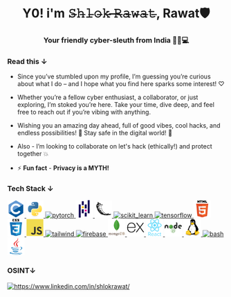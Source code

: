 

  

<h1  align="center">Y0! i'm 𝚂̶𝚑̶𝚕̶𝚘̶𝚔̶ ̶𝚁̶𝚊̶𝚠̶𝚊̶𝚝̶, Rawat🛡️</h1>

  

<h3  align="center">Your friendly cyber-sleuth from India 🕵️‍♂️💻</h3>

  

  

<h3  align="left">Read this ↓</h3>

  

- Since you’ve stumbled upon my profile, I’m guessing you’re curious about what I do – and I hope what you find here sparks some interest! ♡

- Whether you’re a fellow cyber enthusiast, a collaborator, or just exploring, I’m stoked you’re here. Take your time, dive deep, and feel free to reach out if you’re vibing with anything.

  

- Wishing you an amazing day ahead, full of good vibes, cool hacks, and endless possibilities! 🚀 Stay safe in the digital world! 🔐

  

- Also - I’m looking to collaborate on let's hack (ethically!) and protect together 💥

  

- ⚡ **Fun fact** - **Privacy is a MYTH!**

  

  
  

<h3  align="left">Tech Stack ↓</h3>

  

<p  align="left">

<a  href="https://www.cprogramming.com/"  target="_blank"  rel="noreferrer">
<img  src="https://raw.githubusercontent.com/devicons/devicon/master/icons/c/c-original.svg"  alt="c"  width="40"  height="40"/>
</a>
<a  href="https://www.python.org"  target="_blank"  rel="noreferrer">
<img  src="https://raw.githubusercontent.com/devicons/devicon/master/icons/python/python-original.svg"  alt="python"  width="40"  height="40"/>
</a>
<a  href="https://pytorch.org/"  target="_blank"  rel="noreferrer">
<img  src="https://www.vectorlogo.zone/logos/pytorch/pytorch-icon.svg"  alt="pytorch"  width="40"  height="40"/>
</a>
<a  href="https://pandas.pydata.org/"  target="_blank"  rel="noreferrer">
<img  src="https://raw.githubusercontent.com/devicons/devicon/2ae2a900d2f041da66e950e4d48052658d850630/icons/pandas/pandas-original.svg"  alt="pandas"  width="40"  height="40"/>
</a>
<a  href="https://flask.palletsprojects.com/"  target="_blank"  rel="noreferrer">  <img  src="https://raw.githubusercontent.com/devicons/devicon/master/icons/flask/flask-original.svg"  alt="flask"  width="40"  height="40"/>
</a>
<a  href="https://scikit-learn.org/"  target="_blank"  rel="noreferrer">
<img  src="https://upload.wikimedia.org/wikipedia/commons/0/05/Scikit_learn_logo_small.svg"  alt="scikit_learn"  width="40"  height="40"/>
</a>
<a  href="https://www.tensorflow.org"  target="_blank"  rel="noreferrer">
<img  src="https://www.vectorlogo.zone/logos/tensorflow/tensorflow-icon.svg"  alt="tensorflow"  width="40"  height="40"/>
</a>

<a  href="https://www.w3.org/html/"  target="_blank"  rel="noreferrer">
<img  src="https://raw.githubusercontent.com/devicons/devicon/master/icons/html5/html5-original-wordmark.svg"  alt="html5"  width="40"  height="40"/>
</a>
<a  href="https://www.w3schools.com/css/"  target="_blank"  rel="noreferrer">
<img  src="https://raw.githubusercontent.com/devicons/devicon/master/icons/css3/css3-original-wordmark.svg"  alt="css3"  width="40"  height="40"/>
</a>
<a  href="https://developer.mozilla.org/en-US/docs/Web/JavaScript"  target="_blank"  rel="noreferrer">
<img  src="https://raw.githubusercontent.com/devicons/devicon/master/icons/javascript/javascript-original.svg"  alt="javascript"  width="40"  height="40"/>
</a>
<a  href="https://tailwindcss.com/"  target="_blank"  rel="noreferrer">
<img  src="https://www.vectorlogo.zone/logos/tailwindcss/tailwindcss-icon.svg"  alt="tailwind"  width="40"  height="40"/>
</a>
<a  href="https://firebase.google.com/"  target="_blank"  rel="noreferrer">
<img  src="https://www.vectorlogo.zone/logos/firebase/firebase-icon.svg"  alt="firebase"  width="40"  height="40"/>
</a>



<a  href="https://www.mongodb.com/"  target="_blank"  rel="noreferrer">
<img  src="https://raw.githubusercontent.com/devicons/devicon/master/icons/mongodb/mongodb-original-wordmark.svg"  alt="mongodb"  width="40"  height="40"/>
</a>
<a  href="https://expressjs.com/"  target="_blank"  rel="noreferrer">
<img  src="https://raw.githubusercontent.com/devicons/devicon/master/icons/express/express-original.svg"  alt="express"  width="40"  height="40"/>
</a>
<a  href="https://reactjs.org/"  target="_blank"  rel="noreferrer">
<img  src="https://raw.githubusercontent.com/devicons/devicon/master/icons/react/react-original-wordmark.svg"  alt="react"  width="40"  height="40"/>
</a>
<a  href="https://nodejs.org"  target="_blank"  rel="noreferrer">
<img  src="https://raw.githubusercontent.com/devicons/devicon/master/icons/nodejs/nodejs-original-wordmark.svg"  alt="nodejs"  width="40"  height="40"/>

</a>

<a  href="https://www.linux.org/"  target="_blank"  rel="noreferrer">

<img  src="https://raw.githubusercontent.com/devicons/devicon/master/icons/linux/linux-original.svg"  alt="linux"  width="40"  height="40"/>
</a>
<a  href="https://www.gnu.org/software/bash/"  target="_blank"  rel="noreferrer">
<img  src="https://www.vectorlogo.zone/logos/gnu_bash/gnu_bash-icon.svg"  alt="bash"  width="40"  height="40"/>
</a>



<a  href="https://www.java.com"  target="_blank"  rel="noreferrer">
<img  src="https://raw.githubusercontent.com/devicons/devicon/master/icons/java/java-original.svg"  alt="java"  width="40"  height="40"/>

</a>

</p>

  
  

<h3  align="left">OSINT↓</h3>

  
  

<p  align="left">

 <a  href="https://linkedin.com/in/shlokrawat/"  target="blank"><img  align="center"  src="https://raw.githubusercontent.com/rahuldkjain/github-profile-readme-generator/master/src/images/icons/Social/linked-in-alt.svg"  alt="https://www.linkedin.com/in/shlokrawat/"  height="30"  width="40"  /></a>

  

</p>
